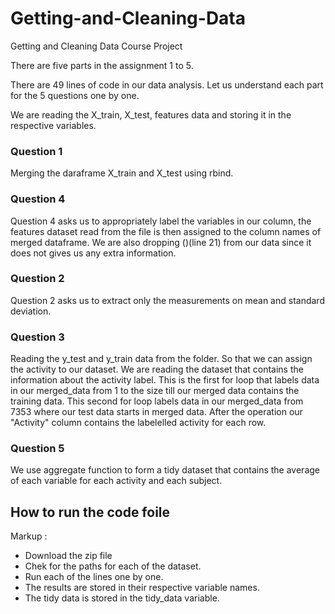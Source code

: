 # Getting-and-Cleaning-Data
Getting and Cleaning Data Course Project

There are five parts in the assignment 1 to 5.

There are 49 lines of code in our data analysis. Let us understand each part for the 5 questions one by one.

We are reading the X_train, X_test, features data and storing it in the respective variables.

### Question 1
Merging the daraframe X_train and X_test using rbind.

### Question 4
Question 4 asks us to appropriately label the variables in our column, the features dataset read from the file
is then assigned to the column names of merged dataframe. We are also dropping ()(line 21) from our data since it does
not gives us any extra information.

### Question 2
Question 2 asks us to extract only the measurements on mean and standard deviation.

### Question 3
Reading the y_test and y_train data from the folder. So that we can assign the activity to our dataset.
We are reading the dataset that contains the information about the activity label.
This is the first for loop that labels data in our merged_data from 1 to the size till our merged data contains
the training data.
This second for loop labels data in our merged_data from 7353 where our test data starts in merged data.
After the operation our "Activity" column contains the labelelled activity for each row.


### Question 5
We use aggregate function to form a tidy dataset that contains the average of each variable for each activity and each subject.

## How to run the code foile

Markup : 
* Download the zip file
* Chek for the paths for each of the dataset.
* Run each of the lines one by one.
* The results are stored in their respective variable names.
* The tidy data is stored in the tidy_data variable.
